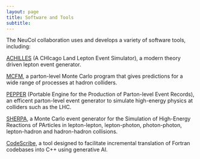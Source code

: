 ```yaml
---
layout: page
title: Software and Tools
subtitle: 
---
```


The NeuCol collaboration uses and develops a variety of software tools, including:

[ACHILLES](https://github.com/AchillesGen/Achilles)
 (A CHIcago Land Lepton Event Simulator), a modern theory driven lepton event generator.

[MCFM](https://mcfm.fnal.gov/),
 a parton-level Monte Carlo program that gives predictions for a
wide range of processes at hadron colliders.

[PEPPER](https://gitlab.com/spice-mc/pepper)
 (Portable Engine for the Production of Parton-level Event Records),
 an efficent parton-level event generator to simulate high-energy physics at colliders such as the LHC.

[SHERPA](https://sherpa-team.gitlab.io/),
 a Monte Carlo event generator for the Simulation of High-Energy Reactions of PArticles in lepton-lepton, lepton-photon, photon-photon, lepton-hadron and hadron-hadron collisions.

[CodeScribe](https://github.com/akashdhruv/CodeScribe),
 a tool designed to facilitate incremental translation of Fortran codebases into C++ using generative AI.

